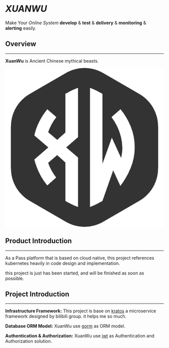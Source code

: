 # *XUANWU*

Make Your *Online System* **develop** & **test** & **delivery** & **monitoring** & **alerting** easily.

## Overview
***

**XuanWu** is Ancient Chinese mythical beasts.

![xuanwu](./static/image/logo.png)

## Product Introduction
***

As a Pass platform that is based on cloud native, this project references kubernetes heavily in code design and implementation.

this project is just has been started, and will be finished as soon as possible.

## Project Introduction
***

**Infrastructure Framework:** This project is base on [kratos](https://go-kratos.dev/) a microservice framework designed by bilibili group. it helps me so much.

**Database ORM Model:** XuanWu use [gorm](https://gorm.io/) as ORM model.

**Authentication & Authorization:** XuanWu use [jwt](https://jwt.io) as Authentication and Authorization solution.

